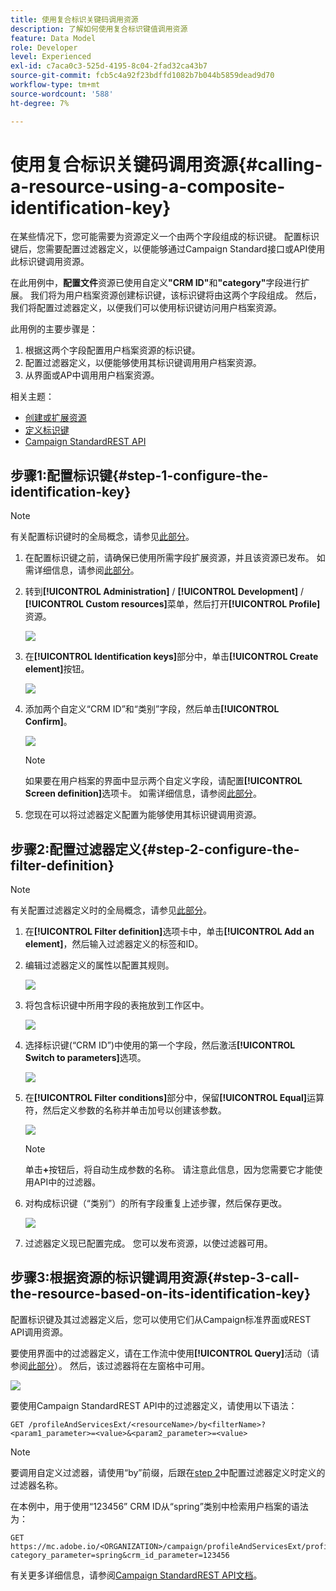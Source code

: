 ```yaml
---
title: 使用复合标识关键码调用资源
description: 了解如何使用复合标识键值调用资源
feature: Data Model
role: Developer
level: Experienced
exl-id: c7aca0c3-525d-4195-8c04-2fad32ca43b7
source-git-commit: fcb5c4a92f23bdffd1082b7b044b5859dead9d70
workflow-type: tm+mt
source-wordcount: '588'
ht-degree: 7%

---
```


# 使用复合标识关键码调用资源{#calling-a-resource-using-a-composite-identification-key}

在某些情况下，您可能需要为资源定义一个由两个字段组成的标识键。 配置标识键后，您需要配置过滤器定义，以便能够通过Campaign Standard接口或API使用此标识键调用资源。

在此用例中，**配置文件**&#x200B;资源已使用自定义&#x200B;**&quot;CRM ID&quot;**&#x200B;和&#x200B;**&quot;category&quot;**&#x200B;字段进行扩展。 我们将为用户档案资源创建标识键，该标识键将由这两个字段组成。 然后，我们将配置过滤器定义，以便我们可以使用标识键访问用户档案资源。

此用例的主要步骤是：

1. 根据这两个字段配置用户档案资源的标识键。
1. 配置过滤器定义，以便能够使用其标识键调用用户档案资源。
1. 从界面或AP中调用用户档案资源。

相关主题：

* [创建或扩展资源](../../developing/using/creating-or-extending-the-resource.md)
* [定义标识键](../../developing/using/configuring-the-resource-s-data-structure.md#defining-identification-keys)
* [Campaign StandardREST API](../../api/using/get-started-apis.md)

## 步骤1:配置标识键{#step-1-configure-the-identification-key}

>[!NOTE]
> 有关配置标识键时的全局概念，请参见[此部分](../../developing/using/configuring-the-resource-s-data-structure.md#defining-identification-keys)。

1. 在配置标识键之前，请确保已使用所需字段扩展资源，并且该资源已发布。 如需详细信息，请参阅[此部分](../../developing/using/creating-or-extending-the-resource.md)。

1. 转到&#x200B;**[!UICONTROL Administration]** / **[!UICONTROL Development]** / **[!UICONTROL Custom resources]**&#x200B;菜单，然后打开&#x200B;**[!UICONTROL Profile]**&#x200B;资源。

   ![](assets/uc_idkey1.png)

1. 在&#x200B;**[!UICONTROL Identification keys]**&#x200B;部分中，单击&#x200B;**[!UICONTROL Create element]**&#x200B;按钮。

   ![](assets/uc_idkey2.png)

1. 添加两个自定义“CRM ID”和“类别”字段，然后单击&#x200B;**[!UICONTROL Confirm]**。

   ![](assets/uc_idkey3.png)

   >[!NOTE]
   > 如果要在用户档案的界面中显示两个自定义字段，请配置&#x200B;**[!UICONTROL Screen definition]**&#x200B;选项卡。 如需详细信息，请参阅[此部分](../../developing/using/configuring-the-screen-definition.md)。

1. 您现在可以将过滤器定义配置为能够使用其标识键调用资源。

## 步骤2:配置过滤器定义{#step-2-configure-the-filter-definition}

>[!NOTE]
> 有关配置过滤器定义时的全局概念，请参见[此部分](../../developing/using/configuring-filter-definition.md)。

1. 在&#x200B;**[!UICONTROL Filter definition]**&#x200B;选项卡中，单击&#x200B;**[!UICONTROL Add an element]**，然后输入过滤器定义的标签和ID。

1. 编辑过滤器定义的属性以配置其规则。

   ![](assets/uc_idkey4.png)

1. 将包含标识键中所用字段的表拖放到工作区中。

   ![](assets/uc_idkey5.png)

1. 选择标识键(“CRM ID”)中使用的第一个字段，然后激活&#x200B;**[!UICONTROL Switch to parameters]**&#x200B;选项。

   ![](assets/uc_idkey6.png)

1. 在&#x200B;**[!UICONTROL Filter conditions]**&#x200B;部分中，保留&#x200B;**[!UICONTROL Equal]**&#x200B;运算符，然后定义参数的名称并单击加号以创建该参数。

   ![](assets/uc_idkey7.png)

   >[!NOTE]
   > 单击&#x200B;**+**&#x200B;按钮后，将自动生成参数的名称。 请注意此信息，因为您需要它才能使用API中的过滤器。

1. 对构成标识键（“类别”）的所有字段重复上述步骤，然后保存更改。

   ![](assets/uc_idkey8.png)

1. 过滤器定义现已配置完成。 您可以发布资源，以使过滤器可用。

## 步骤3:根据资源的标识键调用资源{#step-3-call-the-resource-based-on-its-identification-key}

配置标识键及其过滤器定义后，您可以使用它们从Campaign标准界面或REST API调用资源。

要使用界面中的过滤器定义，请在工作流中使用&#x200B;**[!UICONTROL Query]**&#x200B;活动（请参阅[此部分](../../automating/using/query.md)）。 然后，该过滤器将在左窗格中可用。

![](assets/uc_idkey9.png)

要使用Campaign StandardREST API中的过滤器定义，请使用以下语法：

```
GET /profileAndServicesExt/<resourceName>/by<filterName>?<param1_parameter>=<value>&<param2_parameter>=<value>
```

>[!NOTE]
>要调用自定义过滤器，请使用“by”前缀，后跟在[step 2](../../developing/using/uc-calling-resource-id-key.md#step-2-configure-the-filter-definition)中配置过滤器定义时定义的过滤器名称。

在本例中，用于使用“123456” CRM ID从“spring”类别中检索用户档案的语法为：

```
GET https://mc.adobe.io/<ORGANIZATION>/campaign/profileAndServicesExt/profile/byidentification_key?category_parameter=spring&crm_id_parameter=123456
```

有关更多详细信息，请参阅[Campaign StandardREST API文档](../../api/using/filtering.md)。
